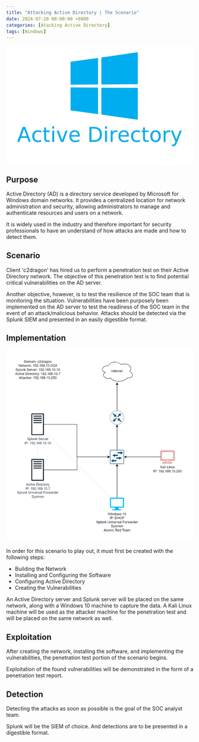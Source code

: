 ```yaml
---
title: "Attacking Active Directory | The Scenario"
date: 2024-07-20 00:00:00 +0800
categories: [Atacking Active Directory]
tags: [Windows]                    
---
```


![img-description](/assets/img/PROJECTS/AD/Active-Directory.jpg)

## Purpose

Active Directory (AD) is a directory service developed by Microsoft for Windows domain networks. It provides a centralized location for network administration and security, allowing administrators to manage and authenticate resources and users on a network.

It is widely used in the industry and therefore important for security professionals to have an understand of how attacks are made and how to detect them.

## Scenario

Client 'c2dragon' has hired us to perform a penetration test on their Active Directory network. The objective of this penetration test is to find potential critical vulnerabilities on the AD server. 

Another objective, however, is to test the resilience of the SOC team that is monitoring the situation. Vulnerabilities have been purposely been implemented on the AD server to test the readiness of the SOC team in the event of an attack/malicious behavior. Attacks should be detected via the Splunk SIEM and presented in an easily digestible format.

## Implementation

![img-description](/assets/img/PROJECTS/AD/diagram.png)

In order for this scenario to play out, it must first be created with the following steps:
* Building the Network
* Installing and Configuring the Software
* Configuring Active Directory
* Creating the Vulnerabilities

An Active Directory server and Splunk server will be placed on the same network, along with a Windows 10 machine to capture the data. A Kali Linux machine will be used as the attacker machine for the penetration test and will be placed on the same network as well.
## Exploitation

After creating the network, installing the software, and implementing the vulnerabilities, the penetration test portion of the scenario begins.

Exploitation of the found vulnerabilities will be demonstrated in the form of a penetration test report.
## Detection

Detecting the attacks as soon as possible is the goal of the SOC analyst team. 

Splunk will be the SIEM of choice. And detections are to be presented in a digestible format.

